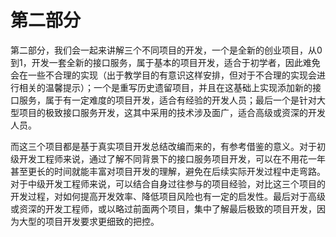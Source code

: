# 第二部分

第二部分，我们会一起来讲解三个不同项目的开发，一个是全新的创业项目，从0到1，开发一套全新的接口服务，属于基本的项目开发，适合于初学者，因此难免会在一些不合理的实现（出于教学目的有意识这样安排，但对于不合理的实现会进行相关的温馨提示）；一个是重写历史遗留项目，并且在这基础上实现添加新的接口服务，属于有一定难度的项目开发，适合有经验的开发人员；最后一个是针对大型项目的极致接口服务开发，这其中采用的技术涉及面广，适合高级或资深的开发人员。  

而这三个项目都是基于真实项目开发总结改编而来的，有参考借鉴的意义。对于初级开发工程师来说，通过了解不同背景下的接口服务项目开发，可以在不用花一年甚至更长的时间就能丰富对项目开发的理解，避免在后续实际开发过程中走弯路。对于中级开发工程师来说，可以结合自身过往参与的项目经验，对比这三个项目的开发过程，对如何提高开发效率、降低项目风险也有一定的启发性。最后对于高级或资深的开发工程师，或以略过前面两个项目，集中了解最后极致的项目开发，因为大型的项目开发要求更细致的把控。  